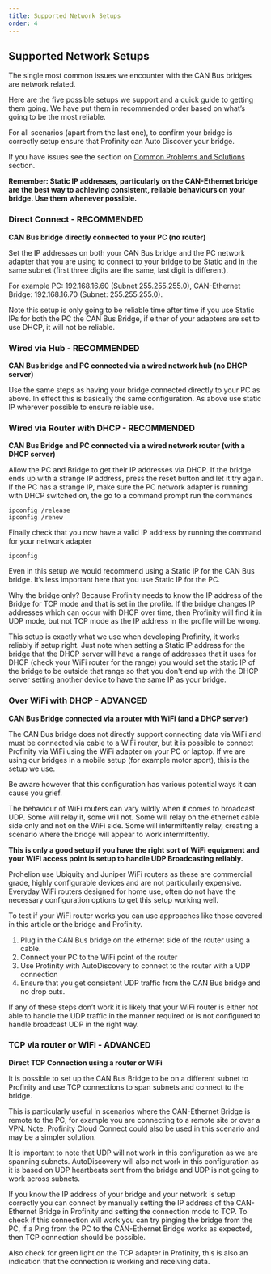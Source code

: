 ```yaml
---
title: Supported Network Setups
order: 4
---
```


## Supported Network Setups

The single most common issues we encounter with the CAN Bus bridges are network related. 

Here are the five possible setups we support and a quick guide to getting them going.  We have put them in recommended order based on what’s going to be the most reliable.

For all scenarios (apart from the last one), to confirm your bridge is correctly setup ensure that Profinity can Auto Discover your bridge.

If you have issues see the section on [Common Problems and Solutions](60_Common_Problems_And_Solutions.md) section.

**Remember: Static IP addresses, particularly on the CAN-Ethernet bridge are the best way to achieving consistent, reliable behaviours on your bridge. Use them whenever possible.**

### Direct Connect - RECOMMENDED
**CAN Bus bridge directly connected to your PC (no router)**

Set the IP addresses on both your CAN Bus bridge and the PC network adapter that you are using to connect to your bridge to be Static and in the same subnet (first three digits are the same, last digit is different).

For example PC: 192.168.16.60 (Subnet 255.255.255.0), CAN-Ethernet Bridge: 192.168.16.70 (Subnet: 255.255.255.0).

Note this setup is only going to be reliable time after time if you use Static IPs for both the PC the CAN Bus Bridge, if either of your adapters are set to use DHCP, it will not be reliable.

### Wired via Hub - RECOMMENDED
**CAN Bus bridge and PC connected via a wired network hub (no DHCP server)**

Use the same steps as having your bridge connected directly to your PC as above. In effect this is basically the same configuration. As above use static IP wherever possible to ensure reliable use.

### Wired via Router with DHCP - RECOMMENDED
**CAN Bus Bridge and PC connected via a wired network router (with a DHCP server)**

Allow the PC and Bridge to get their IP addresses via DHCP. If the bridge ends up with a strange IP address, press the reset button and let it try again. If the PC has a strange IP, make sure the PC network adapter is running with DHCP switched on, the go to a command prompt run the commands

    ipconfig /release
    ipconfig /renew

Finally check that you now have a valid IP address by running the command for your network adapter

    ipconfig

Even in this setup we would recommend using a Static IP for the CAN Bus bridge. It’s less important here that you use Static IP for the PC. 

Why the bridge only? Because Profinity needs to know the IP address of the Bridge for TCP mode and that is set in the profile. If the bridge changes IP addresses which can occur with DHCP over time, then Profinity will find it in UDP mode, but not TCP mode as the IP address in the profile will be wrong.

This setup is exactly what we use when developing Profinity, it works reliably if setup right. Just note when setting a Static IP address for the bridge that the DHCP server will have a range of addresses that it uses for DHCP (check your WiFi router for the range) you would set the static IP of the bridge to be outside that range so that you don't end up with the DHCP server setting another device to have the same IP as your bridge.

### Over WiFi with DHCP - ADVANCED
**CAN Bus Bridge connected via a router with WiFi (and a DHCP server)**

The CAN Bus bridge does not directly support connecting data via WiFi and must be connected via cable to a WiFi router, but it is possible to connect Profinity via WiFi using the WiFi adapter on your PC or laptop. If we are using our bridges in a mobile setup (for example motor sport), this is the setup we use.

Be aware however that this configuration has various potential ways it can cause you grief.

The behaviour of WiFi routers can vary wildly when it comes to broadcast UDP. Some will relay it, some will not. Some will relay on the ethernet cable side only and not on the WiFi side. Some will intermittently relay, creating a scenario where the bridge will appear to work intermittently.

**This is only a good setup if you have the right sort of WiFi equipment and your WiFi access point is setup to handle UDP Broadcasting reliably.**

Prohelion use Ubiquity and Juniper WiFi routers as these are commercial grade, highly configurable devices and are not particularly expensive. Everyday WiFi routers designed for home use, often do not have the necessary configuration options to get this setup working well.

To test if your WiFi router works you can use approaches like those covered in this article or the bridge and Profinity.

1. Plug in the CAN Bus bridge on the ethernet side of the router using a cable.
2. Connect your PC to the WiFi point of the router
3. Use Profinity with AutoDiscovery to connect to the router with a UDP connection
4. Ensure that you get consistent UDP traffic from the CAN Bus bridge and no drop outs.

If any of these steps don’t work it is likely that your WiFi router is either not able to handle the UDP traffic in the manner required or is not configured to handle broadcast UDP in the right way.

### TCP via router or WiFi - ADVANCED
**Direct TCP Connection using a router or WiFi**

It is possible to set up the CAN Bus Bridge to be on a different subnet to Profinity and use TCP connections to span subnets and connect to the bridge. 

This is particularly useful in scenarios where the CAN-Ethernet Bridge is remote to the PC, for example you are connecting to a remote site or over a VPN. Note, Profinity Cloud Connect could also be used in this scenario and may be a simpler solution.

It is important to note that UDP will not work in this configuration as we are spanning subnets.   AutoDiscovery will also not work in this configuration as it is based on UDP heartbeats sent from the bridge and UDP is not going to work across subnets.

If you know the IP address of your bridge and your network is setup correctly you can connect by manually setting the IP address of the CAN-Ethernet Bridge in Profinity and setting the connection mode to TCP. To check if this connection will work you can try pinging the bridge from the PC, if a Ping from the PC to the CAN-Ethernet Bridge works as expected, then TCP connection should be possible.

Also check for green light on the TCP adapter in Profinity, this is also an indication that the connection is working and receiving data.